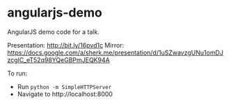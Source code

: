 angularjs-demo
==============

AngularJS demo code for a talk.

Presentation: http://bit.ly/16pvd1c
Mirror: https://docs.google.com/a/sherk.me/presentation/d/1uSZwavzgUNu1omDJzcgIC_eT52q98YQeGBPmJEQK94A

To run:

* Run ```python -m SimpleHTTPServer```
* Navigate to http://localhost:8000
